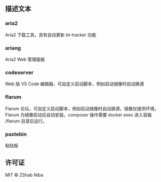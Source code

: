 ## 描述文本

### aria2

Aria2 下载工具，具有自动更新 bt-tracker 功能

### ariang

Aria2 Web 管理面板

### codeserver

Web 版 VS Code 编辑器，可自定义启动脚本，例如启动镜像时自动换源

### flarum

Flarum 论坛，可自定义启动脚本，例如启动镜像时自动换源。镜像仅提供环境，Flarum 为镜像启动后自动安装。composer 操作需要 docker exec 进入容器 /flarum 目录后运行。

### pastebin

粘贴板

## 许可证

MIT © ZShab Niba
